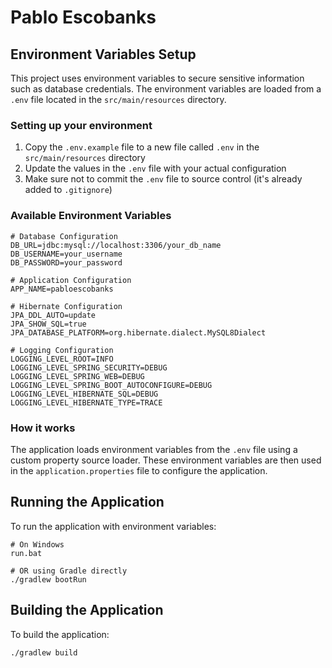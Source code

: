 # Pablo Escobanks

## Environment Variables Setup

This project uses environment variables to secure sensitive information such as database credentials. The environment variables are loaded from a `.env` file located in the `src/main/resources` directory.

### Setting up your environment

1. Copy the `.env.example` file to a new file called `.env` in the `src/main/resources` directory
2. Update the values in the `.env` file with your actual configuration
3. Make sure not to commit the `.env` file to source control (it's already added to `.gitignore`)

### Available Environment Variables

```
# Database Configuration
DB_URL=jdbc:mysql://localhost:3306/your_db_name
DB_USERNAME=your_username
DB_PASSWORD=your_password

# Application Configuration
APP_NAME=pabloescobanks

# Hibernate Configuration
JPA_DDL_AUTO=update
JPA_SHOW_SQL=true
JPA_DATABASE_PLATFORM=org.hibernate.dialect.MySQL8Dialect

# Logging Configuration
LOGGING_LEVEL_ROOT=INFO
LOGGING_LEVEL_SPRING_SECURITY=DEBUG
LOGGING_LEVEL_SPRING_WEB=DEBUG
LOGGING_LEVEL_SPRING_BOOT_AUTOCONFIGURE=DEBUG
LOGGING_LEVEL_HIBERNATE_SQL=DEBUG
LOGGING_LEVEL_HIBERNATE_TYPE=TRACE
```

### How it works

The application loads environment variables from the `.env` file using a custom property source loader. These environment variables are then used in the `application.properties` file to configure the application.

## Running the Application

To run the application with environment variables:

```
# On Windows
run.bat

# OR using Gradle directly
./gradlew bootRun
```

## Building the Application

To build the application:

```
./gradlew build
``` 